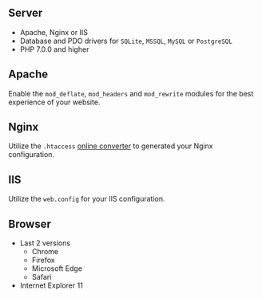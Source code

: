 Server
------

* Apache, Nginx or IIS
* Database and PDO drivers for `SQLite`, `MSSQL`, `MySQL` or `PostgreSQL`
* PHP 7.0.0 and higher


Apache
------

Enable the `mod_deflate`, `mod_headers` and `mod_rewrite` modules for the best experience of your website.


Nginx
-----

Utilize the `.htaccess` [online converter](https://winginx.com/en/htaccess) to generated your Nginx configuration.


IIS
---

Utilize the `web.config` for your IIS configuration.


Browser
-------

* Last 2 versions
  * Chrome
  * Firefox
  * Microsoft Edge
  * Safari
* Internet Explorer 11
